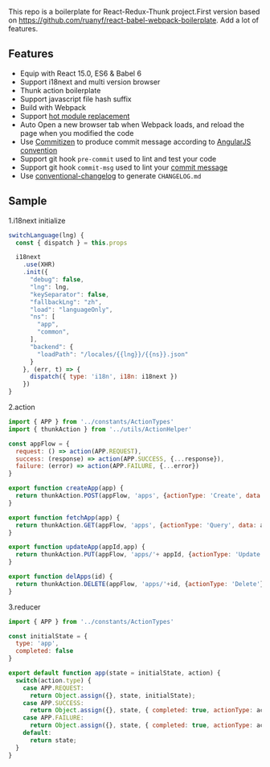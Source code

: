 This repo is a boilerplate for React-Redux-Thunk project.First version based on https://github.com/ruanyf/react-babel-webpack-boilerplate.
Add a lot of features.

## Features

- Equip with React 15.0, ES6 & Babel 6
- Support i18next and multi version browser
- Thunk action boilerplate
- Support javascript file hash suffix
- Build with Webpack
- Support [hot module replacement](https://webpack.github.io/docs/hot-module-replacement.html)
- Auto Open a new browser tab when Webpack loads, and reload the page when you modified the code
- Use [Commitizen](https://github.com/commitizen/cz-cli) to produce commit message according to [AngularJS convention](https://github.com/angular/angular.js/blob/master/CONTRIBUTING.md#-git-commit-guidelines)
- Support git hook `pre-commit` used to lint and test your code
- Support git hook `commit-msg` used to lint your [commit message](https://github.com/kentcdodds/validate-commit-msg)
- Use [conventional-changelog](https://github.com/ajoslin/conventional-changelog) to generate `CHANGELOG.md`

## Sample
1.i18next initialize

```javascript
switchLanguage(lng) {
  const { dispatch } = this.props

  i18next
    .use(XHR)
    .init({
      "debug": false,
      "lng": lng,
      "keySeparator": false,
      "fallbackLng": "zh",
      "load": "languageOnly",
      "ns": [
        "app",
        "common",
      ],
      "backend": {
        "loadPath": "/locales/{{lng}}/{{ns}}.json"
      }
    }, (err, t) => {
      dispatch({ type: 'i18n', i18n: i18next })
    })
}
```
2.action

```javascript
import { APP } from '../constants/ActionTypes'
import { thunkAction } from '../utils/ActionHelper'

const appFlow = {
  request: () => action(APP.REQUEST),
  success: (response) => action(APP.SUCCESS, {...response}),
  failure: (error) => action(APP.FAILURE, {...error})
}

export function createApp(app) {
  return thunkAction.POST(appFlow, 'apps', {actionType: 'Create', data: app})
}

export function fetchApp(app) {
  return thunkAction.GET(appFlow, 'apps', {actionType: 'Query', data: app})
}

export function updateApp(appId,app) {
  return thunkAction.PUT(appFlow, 'apps/'+ appId, {actionType: 'Update', data: app})
}

export function delApps(id) {
  return thunkAction.DELETE(appFlow, 'apps/'+id, {actionType: 'Delete'})
}
```

3.reducer

```javascript
import { APP } from '../constants/ActionTypes'

const initialState = {
  type: 'app',
  completed: false
}

export default function app(state = initialState, action) {
  switch(action.type) {
    case APP.REQUEST:
      return Object.assign({}, state, initialState);
    case APP.SUCCESS:
      return Object.assign({}, state, { completed: true, actionType: action.actionType, maxResults:action.maxResults});
    case APP.FAILURE:
      return Object.assign({}, state, { completed: true, actionType: action.actionType, error: action.error});
    default:
      return state;
  }
}
```   
